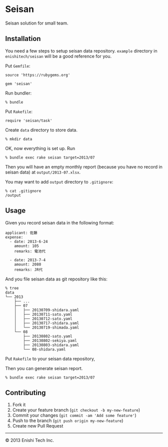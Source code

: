 # Seisan

Seisan solution for small team.

## Installation

You need a few steps to setup seisan data repository. `example` directory in `enishitech/seisan` will be a good reference for you.

Put `Gemfile`:

```
source 'https://rubygems.org'

gem 'seisan'
```

Run bundler:

```shell
% bundle
```

Put `Rakefile`:

```
require 'seisan/task'
```
Create `data` directory to store data.

```shell
% mkdir data
```

OK, now everything is set up. Run

```shell
% bundle exec rake seisan target=2013/07
```

Then you will have an empty monthly report (because you have no record in seisan data) at `output/2013-07.xlsx`.

You may want to add `output` directory to `.gitignore`:

```shell
% cat .gitignore
/output
```

## Usage

Given you record seisan data in the following format:

```
applicant: 佐藤
expense:
  - date: 2013-6-24
    amount: 105
    remarks: 電池代

  - date: 2013-7-4
    amount: 2080
    remarks: JR代
```

And you file seisan data as git repository like this:

```
% tree
data
└── 2013
    ├── ...
    ├── 07
    │   ├── 20130709-shidara.yaml
    │   ├── 20130711-sato.yaml
    │   ├── 20130712-sato.yaml
    │   ├── 20130717-shidara.yaml
    │   └── 20130719-shimada.yaml
    └── 08
        ├── 20130802-sato.yaml
        ├── 20130802-sekiya.yaml
        ├── 20130803-shidara.yaml
        └── 08-shidara.yaml
```

Put `Rakefile` to your seisan data repository,

Then you can generate seisan report.

```shell
% bundle exec rake seisan target=2013/07
```

## Contributing

1. Fork it
2. Create your feature branch (`git checkout -b my-new-feature`)
3. Commit your changes (`git commit -am 'Add some feature'`)
4. Push to the branch (`git push origin my-new-feature`)
5. Create new Pull Request

-----

&copy; 2013 Enishi Tech Inc.
